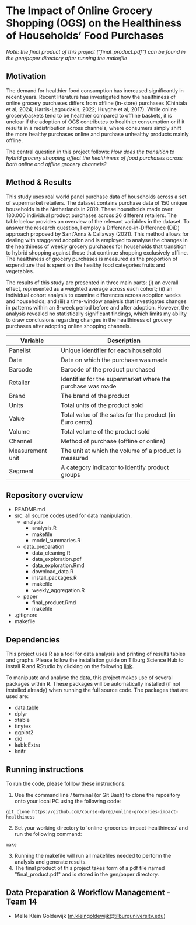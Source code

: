 # The Impact of Online Grocery Shopping (OGS) on the Healthiness of Households’ Food Purchases

*Note: the final product of this project ("final_product.pdf") can be found in the gen/paper directory after running the makefile* 
## Motivation

The demand for healthier food consumption has increased significantly in recent years. Recent literature has investigated how the healthiness of online grocery purchases differs from offline (in-store) purchases (Chintala et al, 2024; Harris-Lagoudakis, 2022; Huyghe et al, 2017).
While online grocerybaskets tend to be healthier compared to offline baskets, it is unclear if the adoption of OGS contributes to
healthier consumption or if it results in a redistribution across channels, where consumers simply shift the
more healthy purchases online and purchase unhealthy products mainly offline. 

The central question in this project follows:
*How does the transition to hybrid grocery shopping affect the healthiness of food purchases across both online and offline grocery channels?*

## Method & Results

This study uses real world panel purchase data of households across a set of supermarket retailers. The dataset contains purchase data of 150 unique households in the Netherlands in 2019. These households made over 180.000 individual product purchases across 26 different retailers. 
The table below provides an overview of the relevant variables in the dataset. To answer the research question, I employ a Difference-in-Difference (DiD) approach proposed by Sant'Anna & Callaway (2021). This method allows for dealing with staggered adoption and is employed to analyse the changes in the healthiness of weekly grocery purchases for households that transition to
hybrid shopping against those that continue shopping exclusively offline. The healthiness of grocery purchases is measured as the proportion of expenditure that is spent on the healthy food categories fruits and vegetables.

The results of this study are presented in three main parts: (i) an overall effect, represented as a weighted average across each cohort; (ii) an individual cohort analysis to examine differences across adoption weeks and households; and (iii) a time-window analysis that investigates changes in patterns within an 8-week period before and after adoption. 
However, the analysis revealed no statistically significant findings, which limits my ability to draw conclusions regarding changes in the healthiness of grocery purchases after adopting online shopping channels.


| Variable            | Description                                                    |
|---------------------|----------------------------------------------------------------|
| Panelist            | Unique identifier for each household                           |
| Date		      | Date on which the purchase was made                            |
| Barcode             | Barcode of the product purchased                               |
| Retailer            | Identifier for the supermarket where the purchase was made     |
| Brand               | The brand of the product                                       |
| Units		      | Total units of the product sold                                |
| Value		      | Total value of the sales for the product (in Euro cents)       |
| Volume	      | Total volume of the product sold                               |
| Channel	      | Method of purchase (offline or online)                         |
| Measurement unit    | The unit at which the volume of a product is measured          |
| Segment             | A category indicator to identify product groups    	       |




## Repository overview
- README.md
- src:  all source codes used for data manipulation.
  * analysis
	* analysis.R
	* makefile
	* model_summaries.R
  * data_preparation
	* data_cleaning.R
	* data_exploration.pdf
	* data_exploration.Rmd
	* download_data.R
	* install_packages.R
	* makefile
	* weekly_aggregation.R
  * paper
	* final_product.Rmd
	* makefile
 - .gitignore
 - makefile


## Dependencies

This project uses R as a tool for data analysis and printing of results tables and graphs. Please follow the installation guide on Tilburg Science Hub to install R and RStudio by clicking on the following [link](https://tilburgsciencehub.com/topics/computer-setup/software-installation/rstudio/r/).

To manipuate and analyse the data, this project makes use of several packages within R. These packages will be automatically installed (if not installed already) when running the full source code. The packages that are used are:
* data.table
* dplyr
* xtable
* tinytex
* ggplot2
* did
* kableExtra
* knitr
  

## Running instructions
To run the code, please folllow these instructions:
1. Use the command line / terminal (or Git Bash) to clone the repository onto your local PC using the following code:

```
git clone https://github.com/course-dprep/online-groceries-impact-healthiness
```
2. Set your working directory to 'online-groceries-impact-healthiness' and run the following command:

```
make
```
3. Running the makefile will run all makefiles needed to perform the analysis and generate results.
4. The final product of this project takes form of a pdf file named "final_product.pdf" and is stored in the gen/paper directory.


## Data Preparation & Workflow Management - Team 14 
* Melle Klein Goldewijk (m.kleingoldewijk@tilburguniversity.edu)

